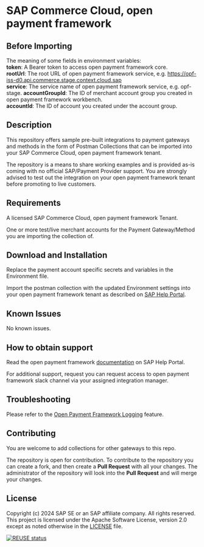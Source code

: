 # SAP Commerce Cloud, open payment framework

## Before Importing
The meaning of some fields in environment variables:  
**token**: A Bearer token to access open payment framework core.  
**rootUrl**: The root URL of open payment framework service, e.g. https://opf-iss-d0.api.commerce.stage.context.cloud.sap  
**service**: The service name of open payment framework service, e.g. opf-stage.
**accountGroupId**: The ID of merchant account group you created in open payment framework workbench.  
**accountId**: The ID of account you created under the account group.  

## Description
This repository offers sample pre-built integrations to payment gateways and methods in the form of Postman Collections that can be imported into your SAP Commerce Cloud, open payment framework tenant.

The repository is a means to share working examples and is provided as-is coming with no official SAP/Payment Provider support. You are strongly advised to test out the integration on your open payment framework tenant before promoting to live customers.

## Requirements
A licensed SAP Commerce Cloud, open payment framework Tenant.

One or more test/live merchant accounts for the Payment Gateway/Method you are importing the collection of.

## Download and Installation
Replace the payment account specific secrets and variables in the Environment file.

Import the postman collection with the updated Environment settings into your open payment framework tenant as described on [SAP Help Portal](https://help.sap.com/docs/SAP_COMMERCE_CLOUD_PUBLIC_CLOUD/0996ba68e5794b8ab51db8d25d4c9f8a/562879e4d6fd4826b5d82219e5f19412.html).

## Known Issues
No known issues.

## How to obtain support
Read the open payment framework [documentation](https://help.sap.com/docs/SAP_COMMERCE_CLOUD_PUBLIC_CLOUD/0996ba68e5794b8ab51db8d25d4c9f8a/f3d565da0d524b8081c861b4f5dea359.html) on SAP Help Portal.
 
For additional support, request you can request access to open payment framework slack channel via your assigned integration manager.

## Troubleshooting

Please refer to the [Open Payment Framework Logging](https://help.sap.com/docs/SAP_COMMERCE_CLOUD_PUBLIC_CLOUD/0996ba68e5794b8ab51db8d25d4c9f8a/beab05c2985242d396b6f454dc1b8bea.html) feature.

## Contributing
You are welcome to add collections for other gateways to this repo. 

The repository is open for contribution. To contribute to the repository you can create a fork, and then create a **Pull Request** with all your changes. The administrator of the repository will look into the **Pull Request** and will merge your changes.

## License
Copyright (c) 2024 SAP SE or an SAP affiliate company. All rights reserved. This project is licensed under the Apache Software License, version 2.0 except as noted otherwise in the [LICENSE](LICENSES/Apache-2.0.txt) file.

[![REUSE status](https://api.reuse.software/badge/github.com/opf-postman/commerce-cloud-open-payment-integration)](https://api.reuse.software/info/github.com/opf-postman/commerce-cloud-open-payment-integration)
